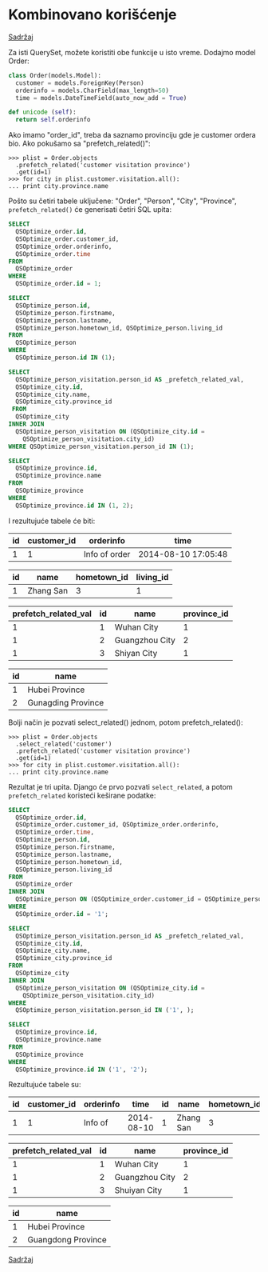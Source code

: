 
# Kombinovano korišćenje

[Sadržaj](00_sadrzaj.md)

Za isti QuerySet, možete koristiti obe funkcije u isto vreme. Dodajmo model Order:

```py
class Order(models.Model):
  customer = models.ForeignKey(Person)
  orderinfo = models.CharField(max_length=50)
  time = models.DateTimeField(auto_now_add = True)

def unicode (self):
  return self.orderinfo
```

Ako imamo "order_id", treba da saznamo provinciju gde je customer ordera bio. Ako pokušamo sa "prefetch_related()":

```shell
>>> plist = Order.objects
  .prefetch_related('customer visitation province')
  .get(id=1)
>>> for city in plist.customer.visitation.all():
... print city.province.name
```

Pošto su četiri tabele uključene: "Order", "Person", "City", "Province", `prefetch_related()` će generisati četiri SQL upita:

```sql
SELECT
  QSOptimize_order.id,
  QSOptimize_order.customer_id,
  QSOptimize_order.orderinfo,
  QSOptimize_order.time
FROM
  QSOptimize_order
WHERE
  QSOptimize_order.id = 1;

SELECT
  QSOptimize_person.id,
  QSOptimize_person.firstname,
  QSOptimize_person.lastname,
  QSOptimize_person.hometown_id, QSOptimize_person.living_id
FROM
  QSOptimize_person
WHERE
  QSOptimize_person.id IN (1);

SELECT
  QSOptimize_person_visitation.person_id AS _prefetch_related_val,
  QSOptimize_city.id,
  QSOptimize_city.name,
  QSOptimize_city.province_id
 FROM
  QSOptimize_city
INNER JOIN
  QSOptimize_person_visitation ON (QSOptimize_city.id =
    QSOptimize_person_visitation.city_id)
WHERE QSOptimize_person_visitation.person_id IN (1);

SELECT
  QSOptimize_province.id,
  QSOptimize_province.name
FROM
  QSOptimize_province
WHERE
  QSOptimize_province.id IN (1, 2);
```

I rezultujuće tabele će biti:

 id | customer_id | orderinfo      | time
----|-------------|----------------|--------------------
  1 | 1           | Info of order  | 2014-08-10 17:05:48

 id | name      | hometown_id | living_id
----|-----------|-------------|----------
 1  | Zhang San | 3           | 1

prefetch_related_val | id | name           | province_id
---------------------|----|----------------|------------
 1                   |  1 | Wuhan City     | 1
 1                   |  2 | Guangzhou City | 2
 1                   |  3 | Shiyan City    | 1

id | name
---|-------
 1 | Hubei Province
 2 | Gunagding Province

Bolji način je pozvati select_related() jednom, potom prefetch_related():

```shell
>>> plist = Order.objects
  .select_related('customer')
  .prefetch_related('customer visitation province')
  .get(id=1)
>>> for city in plist.customer.visitation.all():
... print city.province.name
```

Rezultat je tri upita. Django će prvo pozvati `select_related`, a potom `prefetch_related` koristeći keširane podatke:

```sql
SELECT
  QSOptimize_order.id,
  QSOptimize_order.customer_id, QSOptimize_order.orderinfo,
  QSOptimize_order.time,
  QSOptimize_person.id,
  QSOptimize_person.firstname,
  QSOptimize_person.lastname,
  QSOptimize_person.hometown_id,
  QSOptimize_person.living_id
FROM
  QSOptimize_order
INNER JOIN
  QSOptimize_person ON (QSOptimize_order.customer_id = QSOptimize_person.id)
WHERE
  QSOptimize_order.id = '1';

SELECT
  QSOptimize_person_visitation.person_id AS _prefetch_related_val,
  QSOptimize_city.id,
  QSOptimize_city.name,
  QSOptimize_city.province_id
FROM
  QSOptimize_city
INNER JOIN
  QSOptimize_person_visitation ON (QSOptimize_city.id = 
    QSOptimize_person_visitation.city_id)
WHERE
  QSOptimize_person_visitation.person_id IN ('1', );

SELECT
  QSOptimize_province.id,
  QSOptimize_province.name
FROM
  QSOptimize_province
WHERE
  QSOptimize_province.id IN ('1', '2');
```

Rezultujuće tabele su:

id | customer_id | orderinfo | time       |id | name      | hometown_id |living_id
---|-------------|-----------|------------|---|-----------|-------------|----------
1  | 1           | Info of   | 2014-08-10 |1  | Zhang San | 3           | 1

prefetch_related_val | id | name           | province_id
---------------------|----|----------------|-----------
1                    | 1  | Wuhan City     | 1
1                    | 2  | Guangzhou City | 2
1                    | 3  | Shuiyan City   | 1

id |name
---|--------------------
1  | Hubei Province
2  | Guangdong Province

[Sadržaj](00_sadrzaj.md)
